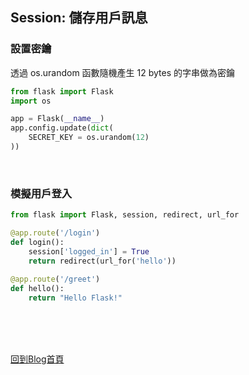 ## Session: 儲存用戶訊息

### 設置密鑰
透過 os.urandom 函數隨機產生 12 bytes 的字串做為密鑰
```python
from flask import Flask
import os

app = Flask(__name__)
app.config.update(dict(
    SECRET_KEY = os.urandom(12)
))
```

<br/>

### 模擬用戶登入
```python
from flask import Flask, session, redirect, url_for

@app.route('/login')
def login():
    session['logged_in'] = True
    return redirect(url_for('hello'))
    
@app.route('/greet')
def hello():
    return "Hello Flask!"
```

<br/><br/><br/>

[回到Blog首頁](../index.md)

<br/>
